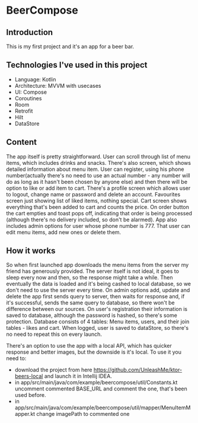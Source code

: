 # BeerCompose

## Introduction
This is my first project and it's an app for a beer bar. 

## Technologies I've used in this project
- Language: Kotlin
- Architecture: MVVM with usecases
- UI: Compose
- Coroutines
- Room
- Retrofit
- Hilt
- DataStore

## Content

The app itself is pretty straightforward. User can scroll through list of menu items, which includes drinks and snacks. There's also screen, which shows detailed information about menu item. 
User can register, using his phone number(actually there's no need to use an actual number - any number will do as long as it hasn't been chosen by anyone else) and then there will be option to like or add item to cart.
There's a profile screen which allows user to logout, change name or password and delete an account. Favourites screen just showing list of liked items, nothing special.
Cart screen shows everything that's been added to cart and counts the price. On order button the cart empties and toast pops off, indicating that order is being processed (although there's no delivery included, so don't be alarmed).
App also includes admin options for user whose phone number is 777. That user can edit menu items, add new ones or delete them. 

## How it works

So when first launched app downloads the menu items from the server my friend has generously provided. The server itself is not ideal, it goes to sleep every now and then, so the response might take a while. 
Then eventually the data is loaded and it's being cashed to local database, so we don't need to use the server every time. On admin options add, update and delete the app first sends query to server, then waits for response and, if it's successful, sends the same query to database, so there won't be difference between our sources.
On user's registration their information is saved to database, although the password is hashed, so there's some protection. Database consists of 4 tables: Menu items, users, and their join tables - likes and cart.
When logged, user is saved to dataStore, so there's no need to repeat this on every launch.

There's an option to use the app with a local API, which has quicker response and better images, but the downside is it's local. To use it you need to:
- download the project from here https://github.com/UnleashMe/ktor-beers-local and launch it in Intellij IDEA.
- in app/src/main/java/com/example/beercompose/util/Constants.kt uncomment commented BASE_URL and comment the one, that's been used before.
- in app/src/main/java/com/example/beercompose/util/mapper/MenuItemMapper.kt change imagePath to commented one
